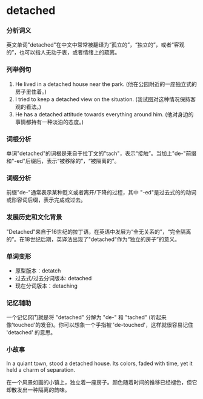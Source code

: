 # detached

### 分析词义

  

英文单词"detached"在中文中常常被翻译为“孤立的”，“独立的”，或者“客观的”，也可以指人无动于衷，或者情绪上的疏离。

  

### 列举例句

  

1.  He lived in a detached house near the park. (他在公园附近的一座独立式的房子里住着。)
2.  I tried to keep a detached view on the situation. (我试图对这种情况保持客观的看法。)
3.  He has a detached attitude towards everything around him. (他对身边的事情都持有一种淡泊的态度。)

  

### 词根分析

  

单词"detached"的词根是来自于拉丁文的"tach"，表示“接触”。当加上"de-"前缀和"-ed"后缀后，表示“被移除的”，“被隔离的”。

  

### 词缀分析

  

前缀"de-"通常表示某种贬义或者离开/下降的过程，其中 "-ed"是过去式的的动词或形容词后缀，表示完成或过去。

  

### 发展历史和文化背景

  

"Detached"来自于16世纪的拉丁语，在英语中发展为“全无关系的”，“完全隔离的”。在18世纪后期，英译法出现了"detached"作为“独立的房子”的意义。

  

### 单词变形

  

*   原型版本：detatch
*   过去式/过去分词版本: detached
*   现在分词版本：detaching

  

### 记忆辅助

  

一个记忆窍门就是将 "detached" 分解为 "de-" 和 "tached" (听起来像'touched'的发音)。你可以想象一个手指被 'de-touched'，这样就很容易记住 'detached' 的意思。

  

### 小故事

  

In a quiant town, stood a detached house. Its colors, faded with time, yet it held a charm of separation.

  

在一个风景如画的小镇上，独立着一座房子。颜色随着时间的推移已经褪色，但它却散发出一种隔离的韵味。
